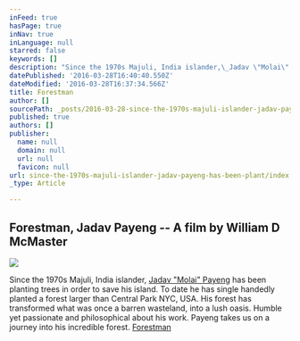 ```yaml
---
inFeed: true
hasPage: true
inNav: true
inLanguage: null
starred: false
keywords: []
description: "Since the 1970s Majuli, India islander,\_Jadav \"Molai\" Payeng\_has been planting trees in order to save\_his island. \_To date he has single handedly planted a forest larger than Central Park NYC, USA. \_His forest has transformed what was once a barren wasteland, into a lush oasis. \_Humble yet passionate and philosophical about his work. Payeng takes us on a journey into his incredible forest. Forestman"
datePublished: '2016-03-28T16:40:40.550Z'
dateModified: '2016-03-28T16:37:34.566Z'
title: Forestman
author: []
sourcePath: _posts/2016-03-28-since-the-1970s-majuli-islander-jadav-payeng-has-been-plant.md
published: true
authors: []
publisher:
  name: null
  domain: null
  url: null
  favicon: null
url: since-the-1970s-majuli-islander-jadav-payeng-has-been-plant/index.html
_type: Article

---
```

## Forestman, Jadav Payeng -- A film by William D McMaster
![](https://the-grid-user-content.s3-us-west-2.amazonaws.com/733ba52b-111b-42b9-9380-2bb269317184.png)

Since the 1970s Majuli, India islander, [Jadav "Molai" Payeng][0] has been planting trees in order to save his island.  To date he has single handedly planted a forest larger than Central Park NYC, USA.  His forest has transformed what was once a barren wasteland, into a lush oasis.  Humble yet passionate and philosophical about his work. Payeng takes us on a journey into his incredible forest. [Forestman][1]

[0]: https://en.wikipedia.org/wiki/Jadav_Payeng
[1]: https://www.facebook.com/TheForestForTheTreesMovie
